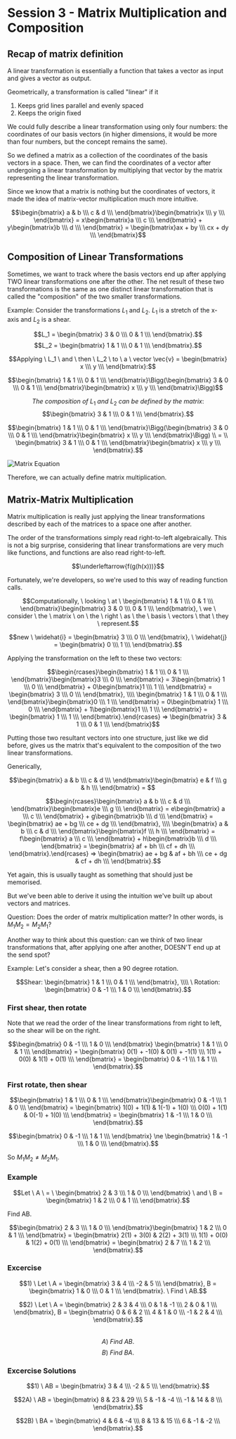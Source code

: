 
# Session 3 - Matrix Multiplication and Composition

## Recap of matrix definition

A linear transformation is essentially a function that takes a vector as input and gives a vector as output.

Geometrically, a transformation is called "linear" if it 
1) Keeps grid lines parallel and evenly spaced
2) Keeps the origin fixed

We could fully describe a linear transformation using only four numbers: the coordinates of our basis vectors (in higher dimensions, it would be more than four numbers, but the concept remains the same).

So we defined a matrix as a collection of the coordinates of the basis vectors in a space. Then, we can find the coordinates of a vector after undergoing a linear transformation by multiplying that vector by the matrix representing the linear transformation.

Since we know that a matrix is nothing but the coordinates of vectors, it made the idea of matrix-vector multiplication much more intuitive.

$$\begin{bmatrix} a & b \\\ c & d \\\ \end{bmatrix}\begin{bmatrix}x \\\ y \\\ \end{bmatrix} = x\begin{bmatrix}a \\\ c \\\ \end{bmatrix} + y\begin{bmatrix}b \\\ d \\\ \end{bmatrix} = \begin{bmatrix}ax + by \\\ cx + dy \\\ \end{bmatrix}$$

## Composition of Linear Transformations

Sometimes, we want to track where the basis vectors end up after applying TWO linear transformations one after the other.
The net result of these two transformations is the same as one distinct linear transformation that is called the "composition" of the two smaller transformations.

Example: Consider the transformations $L_1$ and $L_2$.
$L_1$ is a stretch of the x-axis and $L_2$ is a shear.

$$L_1 = \begin{bmatrix} 3 & 0 \\\ 0 & 1 \\\ \end{bmatrix}.$$
$$L_2 = \begin{bmatrix} 1 & 1 \\\ 0 & 1 \\\ \end{bmatrix}.$$

$$Applying \ L_1 \ and \ then \ L_2 \ to \ a \ vector \vec{v} = \begin{bmatrix} x \\\ y \\\ \end{bmatrix}:$$

$$\begin{bmatrix} 1 & 1 \\\ 0 & 1 \\\ \end{bmatrix}\Bigg(\begin{bmatrix} 3 & 0 \\\ 0 & 1 \\\ \end{bmatrix}\begin{bmatrix} x \\\ y \\\ \end{bmatrix}\Bigg)$$

$$The \ composition \ of \ L_1 \ and \ L_2 \ can \ be \ defined \ by \ the \ matrix:$$
$$\begin{bmatrix} 3 & 1 \\\ 0 & 1 \\\ \end{bmatrix}.$$

$$\begin{bmatrix} 1 & 1 \\\ 0 & 1 \\\ \end{bmatrix}\Bigg(\begin{bmatrix} 3 & 0 \\\ 0 & 1 \\\ \end{bmatrix}\begin{bmatrix} x \\\ y \\\ \end{bmatrix}\Bigg) \\ = \\ \begin{bmatrix} 3 & 1 \\\ 0 & 1 \\\ \end{bmatrix}\begin{bmatrix} x \\\ y \\\ \end{bmatrix}.$$

![Matrix Equation](https://quicklatex.com/cache3/2b/ql_9c3d26d3bd3b97cb2254e73dd3effa2b_l3.png)

Therefore, we can actually define matrix multiplication.

## Matrix-Matrix Multiplication

Matrix multiplication is really just applying the linear transformations described by each of the matrices to a space one after another.

The order of the transformations simply read right-to-left algebraically. This is not a big surprise, considering that linear transformations are very much like functions, and functions are also read right-to-left.

$$\underleftarrow{f(g(h(x)))}$$

Fortunately, we're developers, so we're used to this way of reading function calls.

$$Computationally, \ looking \ at \ \begin{bmatrix} 1 & 1 \\\ 0 & 1 \\\ \end{bmatrix}\begin{bmatrix} 3 & 0 \\\ 0 & 1 \\\ \end{bmatrix}, \
we \ consider \ the \ matrix \ on \ the \ right \ as \ the \ basis \ vectors \ that \ they \ represent.$$

$$new \ \widehat{i} = \begin{bmatrix} 3 \\\ 0 \\\ \end{bmatrix}, \ \widehat{j} = \begin{bmatrix} 0 \\\ 1 \\\ \end{bmatrix}.$$

Applying the transformation on the left to these two vectors:

$$\begin{rcases}\begin{bmatrix} 1 & 1 \\\ 0 & 1 \\\ \end{bmatrix}\begin{bmatrix}3 \\\ 0 \\\ \end{bmatrix} = 3\begin{bmatrix} 1 \\\ 0 \\\ \end{bmatrix} + 0\begin{bmatrix}1 \\\ 1 \\\ \end{bmatrix} = \begin{bmatrix} 3 \\\ 0 \\\ \end{bmatrix}, \\\\
\begin{bmatrix} 1 & 1 \\\ 0 & 1 \\\ \end{bmatrix}\begin{bmatrix}0 \\\ 1 \\\ \end{bmatrix} = 0\begin{bmatrix} 1 \\\ 0 \\\ \end{bmatrix} + 1\begin{bmatrix}1 \\\ 1 \\\ \end{bmatrix} = \begin{bmatrix} 1 \\\ 1 \\\ \end{bmatrix}.\end{rcases} ⇒ \begin{bmatrix} 3 & 1 \\\ 0 & 1 \\\ \end{bmatrix}$$

Putting those two resultant vectors into one structure, just like we did before, gives us the matrix that's equivalent to the composition of the two linear transformations.

Generically, 

$$\begin{bmatrix} a & b \\\ c & d \\\ \end{bmatrix}\begin{bmatrix} e & f \\\ g & h \\\ \end{bmatrix} = $$

$$\begin{rcases}\begin{bmatrix} a & b \\\ c & d \\\ \end{bmatrix}\begin{bmatrix}e \\\ g \\\ \end{bmatrix} = e\begin{bmatrix} a \\\ c \\\ \end{bmatrix} + g\begin{bmatrix}b \\\ d \\\ \end{bmatrix} = \begin{bmatrix} ae + bg \\\ ce + dg \\\ \end{bmatrix}, \\\\
\begin{bmatrix} a & b \\\ c & d \\\ \end{bmatrix}\begin{bmatrix}f \\\ h \\\ \end{bmatrix} = f\begin{bmatrix} a \\\ c \\\ \end{bmatrix} + h\begin{bmatrix}b \\\ d \\\ \end{bmatrix} = \begin{bmatrix} af + bh \\\ cf + dh \\\ \end{bmatrix}.\end{rcases} ⇒ \begin{bmatrix} ae + bg & af + bh \\\ ce + dg & cf + dh \\\ \end{bmatrix}.$$

Yet again, this is usually taught as something that should just be memorised.

But we've been able to derive it using the intuition we've built up about vectors and matrices.

Question: Does the order of matrix multiplication matter? In other words, is $M_1M_2 = M_2M_1$?

Another way to think about this question: can we think of two linear transformations that, after applying one after another, DOESN'T end up at the send spot?

Example: Let's consider a shear, then a 90 degree rotation.

$$Shear: \begin{bmatrix} 1 & 1 \\\ 0 & 1 \\\ \end{bmatrix}, \\\\ \ Rotation: \begin{bmatrix} 0 & -1 \\\ 1 & 0 \\\ \end{bmatrix}.$$

### First shear, then rotate

Note that we read the order of the linear transformations from right to left, so the shear will be on the right.

$$\begin{bmatrix} 0 & -1 \\\ 1 & 0 \\\ \end{bmatrix} \begin{bmatrix} 1 & 1 \\\ 0 & 1 \\\ \end{bmatrix} = \begin{bmatrix} 0(1) + -1(0) & 0(1) + -1(1) \\\ 1(1) + 0(0) & 1(1) + 0(1) \\\ \end{bmatrix} = \begin{bmatrix} 0 & -1 \\\ 1 & 1 \\\ \end{bmatrix}.$$

### First rotate, then shear

$$\begin{bmatrix} 1 & 1 \\\ 0 & 1 \\\ \end{bmatrix}\begin{bmatrix} 0 & -1 \\\ 1 & 0 \\\ \end{bmatrix}  = \begin{bmatrix} 1(0) + 1(1) & 1(-1) + 1(0) \\\ 0(0) + 1(1) & 0(-1) + 1(0) \\\ \end{bmatrix} = \begin{bmatrix} 1 & -1 \\\ 1 & 0 \\\ \end{bmatrix}.$$

$$\begin{bmatrix} 0 & -1 \\\ 1 & 1 \\\ \end{bmatrix} \ne \begin{bmatrix} 1 & -1 \\\ 1 & 0 \\\ \end{bmatrix}.$$

So $M_1M_2 \ne M_2M_1$. 

### Example

$$Let \ A \ = \ \begin{bmatrix} 2 & 3 \\\ 1 & 0 \\\ \end{bmatrix} \ and \ B = \begin{bmatrix} 1 & 2 \\\ 0 & 1 \\\ \end{bmatrix}.$$ 

Find AB.

$$\begin{bmatrix} 2 & 3 \\\ 1 & 0 \\\ \end{bmatrix}\begin{bmatrix} 1 & 2 \\\ 0 & 1 \\\ \end{bmatrix} = \begin{bmatrix} 2(1) + 3(0) & 2(2) + 3(1) \\\ 1(1) + 0(0) & 1(2) + 0(1) \\\ \end{bmatrix} = \begin{bmatrix} 2 & 7 \\\ 1 & 2 \\\ \end{bmatrix}.$$

### Excercise

$$1) \ Let \ A = \begin{bmatrix} 3 & 4 \\\ -2 & 5 \\\ \end{bmatrix}, B = \begin{bmatrix} 1 & 0 \\\ 0 & 1 \\\ \end{bmatrix}. \ Find \ AB.$$

$$2) \ Let \ A = \begin{bmatrix} 2 & 3 & 4 \\\ 0 & 1 & -1 \\\ 2 & 0 & 1 \\\ \end{bmatrix}, B = \begin{bmatrix} 0 & 6 & 2 \\\ 4 & 1 & 0 \\\ -1 & 2 & 4 \\\ \end{bmatrix}.$$           
$$A) \ Find \ AB. $$
$$B) \ Find \ BA.$$          

### Excercise Solutions

$$1) \ AB = \begin{bmatrix} 3 & 4 \\\ -2 & 5 \\\ \end{bmatrix}.$$

$$2A) \ AB = \begin{bmatrix} 8 & 23 & 29 \\\ 5 & -1 & -4 \\\ -1 & 14 & 8 \\\ \end{bmatrix}.$$

$$2B) \ BA = \begin{bmatrix} 4 & 6 & -4 \\\ 8 & 13 & 15 \\\ 6 & -1 & -2 \\\ \end{bmatrix}.$$
